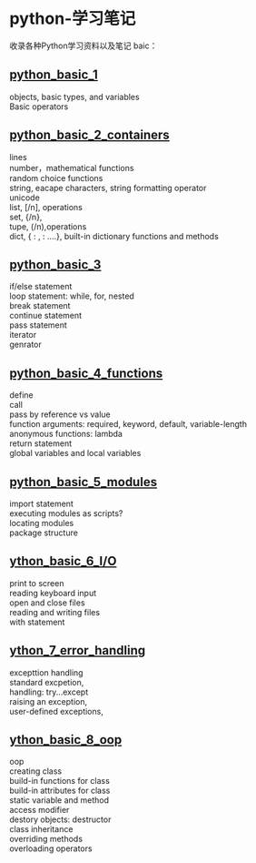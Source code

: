 # python-学习笔记
收录各种Python学习资料以及笔记
baic：
## [python_basic_1](https://github.com/ZhangYishanSarah/python-tutorial/blob/master/python_basic_1.ipynb)
objects, basic types, and variables  
Basic operators  

## [python_basic_2_containers](https://github.com/ZhangYishanSarah/python-tutorial/blob/master/python_basic_2.ipynb)
lines  
number，mathematical functions  
random choice functions  
string, eacape characters, string formatting operator  
unicode  
list,  [/n], operations  
set, {/n},   
tupe, (/n),operations  
dict, { : , : ....}, built-in dictionary functions and methods  

## [python_basic_3](https://github.com/ZhangYishanSarah/python-tutorial/blob/master/python_basic_3_control_seq.ipynb)
if/else statement  
loop statement: while, for, nested  
break statement  
continue statement  
pass statement  
iterator  
genrator  

## [python_basic_4_functions](https://github.com/ZhangYishanSarah/python-tutorial/blob/master/python_basic_4_functions.ipynb)
define  
call  
pass by reference vs value  
function arguments: required, keyword, default, variable-length  
anonymous functions: lambda  
return statement  
global variables and local variables  

## [python_basic_5_modules](https://github.com/ZhangYishanSarah/python-tutorial/blob/master/python_basic_5_modules.ipynb)
import statement  
executing modules as scripts?  
locating modules  
package structure  

## [ython_basic_6_I/O](https://github.com/ZhangYishanSarah/python-tutorial/blob/master/python_basic_6_file_io.ipynb)
print to screen  
reading keyboard input  
open and close files  
reading and writing files  
with statement  

## [ython_7_error_handling](https://github.com/ZhangYishanSarah/python-tutorial/blob/master/python_basic_7_error_handling.ipynb)
excepttion handling  
standard excpetion,  
handling: try...except  
raising an exception,  
user-defined exceptions,  

## [ython_basic_8_oop](https://github.com/ZhangYishanSarah/python-tutorial/blob/master/python_basic_8_oop.ipynb)
oop  
creating class  
build-in functions for class  
build-in attributes for class  
static variable and method  
access modifier  
destory objects: destructor  
class inheritance  
overriding methods  
overloading operators  




